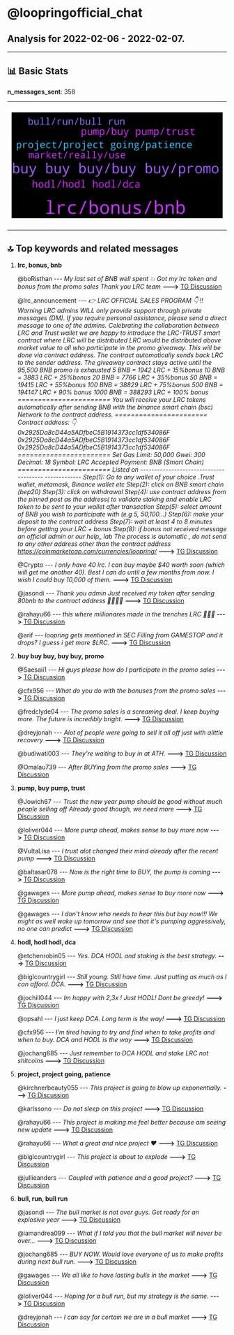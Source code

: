 # **@loopringofficial_chat**
 ## Analysis for **2022-02-06** - **2022-02-07**.

---

## 📊 **Basic Stats**

**n_messages_sent**: 358

---
![wordcloud](loopringofficial_chat_1Days_wordcloud.png)

---


## 🔝 **Top keywords and related messages**

1. **lrc, bonus, bnb**

    @boRisthan --- *My last set of BNB well spent 💥 Got my lrc token and bonus from the promo sales Thank you LRC team* **--->** [TG Discussion](https://t.me/loopringofficial_chat/31091)

    @lrc_announcement --- *👉 LRC OFFICIAL SALES PROGRAM 👇              ‼️Warning LRC admins WILL only provide support through private messages (DM). If you require personal assistance, please send a direct message to one of the admins.   Celebrating the collaboration between LRC and Trust wallet we are happy to introduce the LRC-TRUST smart contract where LRC will be distributed    LRC  would be distributed above market value to all who participate in the promo giveaway.    This will  be done via contract address.  The contract automatically sends  back  LRC  to the  sender address.   The giveaway contract stays active until the 95,500 BNB promo is exhausted     5 BNB =  1942 LRC + 15%bonus            10 BNB = 3883  LRC + 25%bonus               20 BNB = 7766 LRC + 35%bonus   50 BNB =  19415 LRC + 55%bonus        100 BNB = 38829 LRC + 75%bonus    500 BNB = 194147 LRC + 90% bonus  1000 BNB = 388293 LRC + 100% bonus  ======================= You will receive your LRC tokens automatically after sending BNB with the binance smart chain (bsc)  Network to the contract address.  =======================  Contract address: 👇  0x2925Da8cD44a5ADfbeC5B1914373cc1df534086F   0x2925Da8cD44a5ADfbeC5B1914373cc1df534086F   0x2925Da8cD44a5ADfbeC5B1914373cc1df534086F   ======================= Set Gas Limit: 50,000 Gwei: 300 Decimal: 18 Symbol: LRC Accepted Payment: BNB (Smart Chain)  ======================= Listed on   --------------------------------------- ------------- Step(1): Go to any wallet of your choice .Trust wallet, metamask, Binance wallet etc  Step(2): click on BNB smart chain (bep20)  Step(3): click on withdrawal   Step(4): use contract address from the pinned post as the address( to validate staking and enable LRC token to be sent to your wallet after transaction   Step(5): select amount of BNB you wish to participate with (e.g 5, 50,100...)  Step(6): make your deposit to the contract address   Step(7): wait at least 4 to 8 minutes before getting your LRC + bonus  Step(8): if bonus not received message an official admin or our help_ lab   The process is automatic , do not send to any other address other than the contract address   https://coinmarketcap.com/currencies/loopring/* **--->** [TG Discussion](https://t.me/loopringofficial_chat/31136)

    @Crypto --- *I only have 40 lrc. I can buy maybe $40 worth soon (which will get me another 40). Best I can do until a few months from now. I wish I could buy 10,000 of them.* **--->** [TG Discussion](https://t.me/loopringofficial_chat/30846)

    @jasondi --- *Thank you admin Just received my token after sending 80bnb to the contract address  🙏🙏🙏🙏* **--->** [TG Discussion](https://t.me/loopringofficial_chat/30667)

    @rahayu66 --- *this where millionares made in the trenches   LRC 🚀🚀🚀* **--->** [TG Discussion](https://t.me/loopringofficial_chat/31121)

    @arif --- *loopring gets mentioned in SEC Filling from GAMESTOP and it drops? I guess i get more $LRC.* **--->** [TG Discussion](https://t.me/loopringofficial_chat/30547)

2. **buy buy buy, buy buy, promo**

    @Saesaii1 --- *Hi guys please how do I participate in the promo sales* **--->** [TG Discussion](https://t.me/loopringofficial_chat/30691)

    @cfx956 --- *What do you do with the bonuses from the promo sales* **--->** [TG Discussion](https://t.me/loopringofficial_chat/30817)

    @fredclyde04 --- *The promo sales is  a screaming deal. I keep buying more. The future is incredibly bright.* **--->** [TG Discussion](https://t.me/loopringofficial_chat/30963)

    @dreyjonah --- *Alot of people were going to sell it all off just with alittle recovery* **--->** [TG Discussion](https://t.me/loopringofficial_chat/30620)

    @budiwati003 --- *They're waiting to buy in at ATH.* **--->** [TG Discussion](https://t.me/loopringofficial_chat/31031)

    @Omalau739 --- *After BUYing from the promo sales* **--->** [TG Discussion](https://t.me/loopringofficial_chat/30729)

3. **pump, buy pump, trust**

    @Jowich67 --- *Trust the new year pump should be good without much people selling off  Already good though, we need more* **--->** [TG Discussion](https://t.me/loopringofficial_chat/31082)

    @loliver044 --- *More pump ahead, makes sense to buy more now* **--->** [TG Discussion](https://t.me/loopringofficial_chat/30816)

    @VultaLisa --- *I trust alot changed their mind already after the recent pump* **--->** [TG Discussion](https://t.me/loopringofficial_chat/30623)

    @baltasar078 --- *Now is the right time to BUY, the pump is coming* **--->** [TG Discussion](https://t.me/loopringofficial_chat/30769)

    @gawages --- *More pump ahead, makes sense to buy more now* **--->** [TG Discussion](https://t.me/loopringofficial_chat/30837)

    @gawages --- *I don't know who needs to hear this but buy now!!! We might as well wake up tomorrow and see that it's pumping aggressively, no one can predict* **--->** [TG Discussion](https://t.me/loopringofficial_chat/30694)

4. **hodl, hodl hodl, dca**

    @etchenrobin05 --- *Yes. DCA HODL and staking is the best strategy.* **--->** [TG Discussion](https://t.me/loopringofficial_chat/30590)

    @biglcountrygirl --- *Still young. Still have time. Just putting as much as I can afford. DCA.* **--->** [TG Discussion](https://t.me/loopringofficial_chat/30796)

    @jochill044 --- *Im happy with 2,3x ! Just HODL! Dont be greedy!* **--->** [TG Discussion](https://t.me/loopringofficial_chat/30714)

    @opsahl --- *I just keep DCA. Long term is the way!* **--->** [TG Discussion](https://t.me/loopringofficial_chat/30991)

    @cfx956 --- *I'm tired having to try and find when to take profits and when to buy. DCA and HODL is the way* **--->** [TG Discussion](https://t.me/loopringofficial_chat/30829)

    @jochang685 --- *Just remember to DCA HODL and stake LRC not shitcoins* **--->** [TG Discussion](https://t.me/loopringofficial_chat/30596)

5. **project, project going, patience**

    @kirchnerbeauty055 --- *This project is going to blow up exponentially.* **--->** [TG Discussion](https://t.me/loopringofficial_chat/31157)

    @karlssono --- *Do not sleep on this project* **--->** [TG Discussion](https://t.me/loopringofficial_chat/31066)

    @rahayu66 --- *This project is making me feel better because am seeing new update* **--->** [TG Discussion](https://t.me/loopringofficial_chat/30665)

    @rahayu66 --- *What a great and nice project ❤️* **--->** [TG Discussion](https://t.me/loopringofficial_chat/30786)

    @biglcountrygirl --- *This project is about to explode* **--->** [TG Discussion](https://t.me/loopringofficial_chat/30533)

    @jullieanders --- *Coupled with patience and a good project?* **--->** [TG Discussion](https://t.me/loopringofficial_chat/30594)

6. **bull, run, bull run**

    @jasondi --- *The bull market is not over guys. Get ready for an explosive year* **--->** [TG Discussion](https://t.me/loopringofficial_chat/31041)

    @iamandrea099 --- *What if I told you that the bull market will never be over…* **--->** [TG Discussion](https://t.me/loopringofficial_chat/31042)

    @jochang685 --- *BUY NOW. Would love everyone of us to make profits during next bull run.* **--->** [TG Discussion](https://t.me/loopringofficial_chat/31126)

    @gawages --- *We all like to have lasting bulls in the market* **--->** [TG Discussion](https://t.me/loopringofficial_chat/31051)

    @loliver044 --- *Hoping for a bull run, but my strategy is the same.* **--->** [TG Discussion](https://t.me/loopringofficial_chat/31050)

    @dreyjonah --- *I can say for certain we are in a bull market* **--->** [TG Discussion](https://t.me/loopringofficial_chat/31078)

